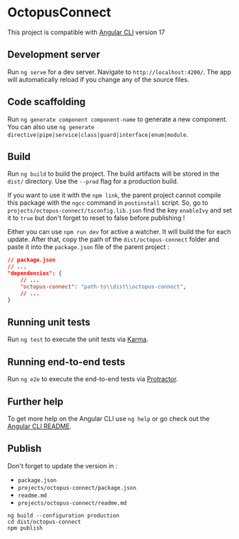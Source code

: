 # OctopusConnect

This project is compatible with [Angular CLI](https://github.com/angular/angular-cli) version 17

## Development server

Run `ng serve` for a dev server. Navigate to `http://localhost:4200/`. The app will automatically reload if you change any of the source files.

## Code scaffolding

Run `ng generate component component-name` to generate a new component. You can also use `ng generate directive|pipe|service|class|guard|interface|enum|module`.

## Build

Run `ng build` to build the project. The build artifacts will be stored in the `dist/` directory. Use the `--prod` flag for a production build.

If you want to use it with the `npm link`, the parent project cannot compile this package with the `ngcc` command in `postinstall` script.
So, go to `projects/octopus-connect/tsconfig.lib.json` find the key `enableIvy` and set it to `true` but don't forget to reset to false before publishing !

Either you can use `npm run dev` for active a watcher. It will build the for each update. After that, copy the path of the `dist/octopus-connect` folder and paste it into the `package.json` file of the parent project :
```json
// package.json
// ...
"dependencies": {
    // ...
    "octopus-connect": "path-to\\dist\\octopus-connect",
    // ...
}
```

## Running unit tests

Run `ng test` to execute the unit tests via [Karma](https://karma-runner.github.io).

## Running end-to-end tests

Run `ng e2e` to execute the end-to-end tests via [Protractor](http://www.protractortest.org/).

## Further help

To get more help on the Angular CLI use `ng help` or go check out the [Angular CLI README](https://github.com/angular/angular-cli/blob/master/README.md).

## Publish
Don't forget to update the version in :
 - `package.json` 
 - `projects/octopus-connect/package.json` 
 - `readme.md` 
 - `projects/octopus-connect/readme.md` 

```
ng build --configuration production
cd dist/octopus-connect
npm publish
```  
